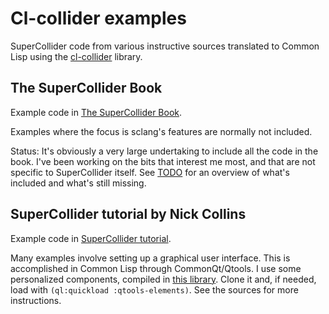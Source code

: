 # Cl-collider examples
SuperCollider code from various instructive sources translated to Common Lisp using the [cl-collider](https://github.com/byulparan/cl-collider) library.

## The SuperCollider Book
Example code in [The SuperCollider Book](http://supercolliderbook.net/).

Examples where the focus is sclang's features are normally not included.

Status: It's obviously a very large undertaking to include all the code in the book. I've been working on the bits that interest me most, and that are not specific to SuperCollider itself. See [TODO](the-supercollider-book/todo.org) for an overview of what's included and what's still missing.

## SuperCollider tutorial by Nick Collins
Example code in [SuperCollider tutorial](https://composerprogrammer.com/teaching/supercollider/sctutorial/tutorial.html).

Many examples involve setting up a graphical user interface. This is accomplished in Common Lisp through CommonQt/Qtools. I use some personalized components, compiled in [this library](https://github.com/ntrocado/qtools-elements). Clone it and, if needed, load with `(ql:quickload :qtools-elements)`. See the sources for more instructions.